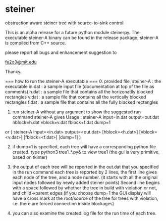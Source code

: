# steiner
obstruction aware steiner tree with source-to-sink control

This is an alpha release for a future python module steinerpy. The executable steiner-A binary can be found in the release package, steiner-A is compiled from C++ source.

please report all bugs and enhancement suggestion to

fe2o3@mit.edu

Thanks.

=== how to run the steiner-A executable ===
0. provided file,
 steiner-A : the executable
 in.dat : a sample input file (documentation at top of the file as comments)
 h.dat : a sample file that contains all the horizonatlly blocked rectangles
 v.dat : a sample file that contains all the vertically blocked rectangles
 f.dat : a sample file that contains all the fully blocked rectangles
 
1. run steiner-A without any argument to show the suggested run command
 steiner-A
 gives 
 Usage :  steiner-A input=in.dat output=out.dat hblock=h.dat vblock=v.dat fblock=f.dat dump=1

or ( steiner-A input=<in.dat> output=<out.dat> [hblock=<h.dat>] [vblock=<v.dat>] [fblock=<f.dat>] [dump=1] )

2. if dump=1 is specified, each tree will have a corresponding python file created.
   type python3 tree1_*.py& to view tree1 (the gui is very primitive, based on tkinter)

3. the output of each tree will be reported in the out.dat that you specified in the run command
   each tree is reported by 2 lines, the first line gives each node of the tree, and a node number.
   (it starts with all the original input nodes followed by newly added steiner points)
   Second line begins with a space followed by whether the tree in build with violation or not, and child->parent edges
   (if you choose dump=1 the GUI display will have a cross mark at the root/source of the tree
   for trees with violation, i.e. there are forced connection inside blockages)

4. you can also examine the created log file for the run time of each tree.
